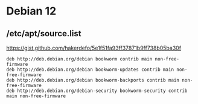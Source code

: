 # Debian 12
## /etc/apt/source.list
https://gist.github.com/hakerdefo/5e1f51fa93ff37871b9ff738b05ba30f
```
deb http://deb.debian.org/debian bookworm contrib main non-free-firmware
deb http://deb.debian.org/debian bookworm-updates contrib main non-free-firmware
deb http://deb.debian.org/debian bookworm-backports contrib main non-free-firmware
deb http://deb.debian.org/debian-security bookworm-security contrib main non-free-firmware
```